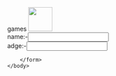 <html>
    <head>
        <titile>
            games
        </titile>
    </head>
    <body>
        <img src="simple-simple-background-minimalism-black-background-wallpaper-preview.jpg" width="55" height="55">
        <form>
            name:-<input type="text">
            <br>
            adge:-<input type="text">
          <br>
          
        </form>
    </body>
</html>
